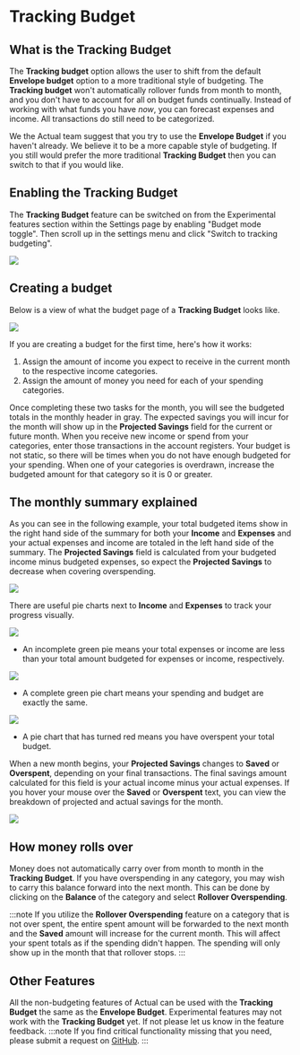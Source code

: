 # Tracking Budget

## What is the Tracking Budget

The **Tracking budget** option allows the user to shift from the default **Envelope budget** option to a more traditional style of budgeting.
The **Tracking budget** won't automatically rollover funds from month to month, and you don't have to account for all on budget funds continually.
Instead of working with what funds you have _now_, you can forecast expenses and income.
All transactions do still need to be categorized.

We the Actual team suggest that you try to use the **Envelope Budget** if you haven't already.
We believe it to be a more capable style of budgeting.
If you still would prefer the more traditional **Tracking Budget** then you can switch to that if you would like.

## Enabling the Tracking Budget

The **Tracking Budget** feature can be switched on from the Experimental features section within the Settings page by enabling "Budget mode toggle". 
Then scroll up in the settings menu and click "Switch to tracking budgeting".

![](/img/tracking-budget-7.png)

## Creating a budget

Below is a view of what the budget page of a **Tracking Budget** looks like.

![](/img/tracking-budget-1.png)

If you are creating a budget for the first time, here's how it works:

1. Assign the amount of income you expect to receive in the current month to the respective income categories.
2. Assign the amount of money you need for each of your spending categories.

Once completing these two tasks for the month, you will see the budgeted totals in the monthly header in gray. 
The expected savings you will incur for the month will show up in the **Projected Savings** field for the current or future month. 
When you receive new income or spend from your categories, enter those transactions in the account registers. 
Your budget is not static, so there will be times when you do not have enough budgeted for your spending. 
When one of your categories is overdrawn, increase the budgeted amount for that category so it is 0 or greater.

## The monthly summary explained

As you can see in the following example, your total budgeted items show in the right hand side of the summary for both your **Income** and **Expenses** and your actual expenses and income are totaled in the left hand side of the summary. The **Projected Savings** field is calculated from your budgeted income minus budgeted expenses, so expect the **Projected Savings** to decrease when covering overspending.

![](/img/tracking-budget-2.png)

There are useful pie charts next to **Income** and **Expenses** to track your progress visually.

![](/img/tracking-budget-5.png)

- An incomplete green pie means your total expenses or income are less than your total amount budgeted for expenses or income, respectively.

![](/img/tracking-budget-4.png)

- A complete green pie chart means your spending and budget are exactly the same.

![](/img/tracking-budget-6.png)

- A pie chart that has turned red means you have overspent your total budget.

When a new month begins, your **Projected Savings** changes to **Saved** or **Overspent**, depending on your final transactions. The final savings amount calculated for this field is your actual income minus your actual expenses. If you hover your mouse over the **Saved** or **Overspent** text, you can view the breakdown of projected and actual savings for the month.

![](/img/tracking-budget-3.png)

## How money rolls over

Money does not automatically carry over from month to month in the **Tracking Budget**. If you have overspending in any category, you may wish to carry this balance forward into the next month. This can be done by clicking on the **Balance** of the category and select **Rollover Overspending**.

:::note
If you utilize the **Rollover Overspending** feature on a category that is not over spent, the entire spent amount will be forwarded to the next month and the **Saved** amount will increase for the current month.
This will affect your spent totals as if the spending didn't happen.
The spending will only show up in the month that that rollover stops.
:::

## Other Features

All the non-budgeting features of Actual can be used with the **Tracking Budget** the same as the **Envelope Budget**.
Experimental features may not work with the **Tracking Budget** yet.
If not please let us know in the feature feedback.
:::note
If you find critical functionality missing that you need, please submit a request on [GitHub](/contact).
:::
